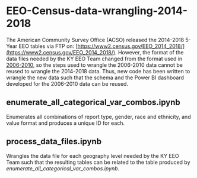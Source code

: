 # EEO-Census-data-wrangling-2014-2018
The American Community Survey Office (ACSO) released the 2014-2018 5-Year EEO tables via FTP on: [https://www2.census.gov/EEO_2014_2018/](https://www2.census.gov/EEO_2014_2018/). However, the format of the data files needed by the KY EEO Team changed from the format used in [2006-2010](https://www2.census.gov/EEO_2006_2010/), so the steps used to wrangle the 2006-2010 data cannot be reused to wrangle the 2014-2018 data. Thus, new code has been written to wrangle the new data such that the schema and the Power BI dashboard developed for the 2006-2010 data can be reused.

## enumerate_all_categorical_var_combos.ipynb
Enumerates all combinations of report type, gender, race and ethnicity, and value format and produces a unique ID for each.

## process_data_files.ipynb
Wrangles the data file for each geography level needed by the KY EEO Team such that the resulting tables can be related to the table produced by *enumerate_all_categorical_var_combos.ipynb*.
